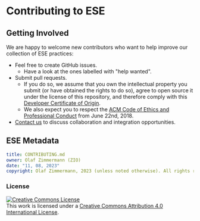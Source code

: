 
# Contributing to ESE

## Getting Involved 

We are happy to welcome new contributors who want to help improve our collection of ESE practices:

* Feel free to create GitHub issues. 
    * Have a look at the ones labelled with "help wanted".
* Submit pull requests. <!-- TODO (v2) provide a template, example: <https://github.com/JabRef/jabref/blob/master/.github/PULL_REQUEST_TEMPLATE.md> -->
    * If you do so, we assume that you own the intellectual property you submit (or have obtained the rights to do so), agree to open source it under the license of this repository, and therefore comply with this [Developer Certificate of Origin](https://developercertificate.org/). 
    * We also expect you to respect the [ACM Code of Ethics and Professional Conduct](https://www.acm.org/code-of-ethics) from June 22nd, 2018.
    <!-- * There are templates for [artifact](DPR-ArtifactTemplate.md), [activity](DPR-ActivityTemplate.md), and [role](DPR-RoleTemplate.md) descriptions. -->
* [Contact us](https://ozimmer.ch/about/) to discuss collaboration and integration opportunities.


## ESE Metadata 

```yaml
title: CONTRIBUTING.md
owner: Olaf Zimmermann (ZIO)
date: "11, 08, 2023"
copyright: Olaf Zimmermann, 2023 (unless noted otherwise). All rights reserved.
```

### License

<a rel="license" href="http://creativecommons.org/licenses/by/4.0/"><img alt="Creative Commons License" style="border-width:0" src="https://i.creativecommons.org/l/by/4.0/88x31.png" /></a><br />This work is licensed under a <a rel="license" href="http://creativecommons.org/licenses/by/4.0/">Creative Commons Attribution 4.0 International License</a>.
